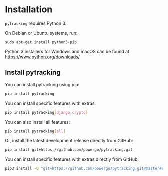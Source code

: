 # Installation

`pytracking` requires Python 3.

On Debian or Ubuntu systems, run:

```text
sudo apt-get install python3-pip
```

Python 3 installers for Windows and macOS can be found at <https://www.python.org/downloads/>

## Install pytracking

You can install pytracking using pip:

```sh
pip install pytracking
```

You can install specific features with extras:

```sh
pip install pytracking[django,crypto]
```

You can also install all features:

```sh
pip install pytracking[all]
```

Or, install the latest development release directly from GitHub:

```sh
pip install git+https://github.com/powergo/pytracking.git
```

You can install specific features with extras directly from GitHub:

```sh
pip3 install -U "git+https://github.com/powergo/pytracking.git@master#egg=pytracking[django,crypto]"
```